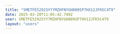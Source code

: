 ```yaml
---
title: "SMETFE5292SYY7MZHFNYGH809SP7HX12JFK5C4T9"
date: 2025-03-20T11:05:42.749Z
user: SMETFE5292SYY7MZHFNYGH809SP7HX12JFK5C4T9
layout: "users"
---
```

    